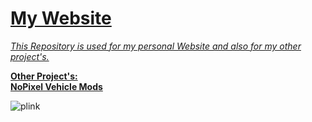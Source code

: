 <h1><a href="https://yungsamd17.github.io/">My Website</h1>

<em>This Repository is used for my personal Website and also for my other project's.</em>

<b>Other Project's:</b>
<br>
<b><a href="https://github.com/yungsamd17/yungsamd17.github.io/tree/main/carmods)">NoPixel Vehicle Mods</a></b>

![plink](https://user-images.githubusercontent.com/64147848/230789808-1d37b7e0-3491-4ce5-9028-97aea4051b43.gif)
